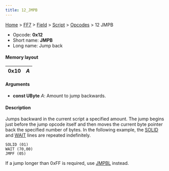 ```yaml
---
title: 12_JMPB
---
```


[Home](../../../../index.md) > [FF7](../../../../FF7.md) > [Field](../../../Field.md) > [Script](../../Script.md) > [Opcodes](../Opcodes.md) > 12 JMPB

-   Opcode: **0x12**
-   Short name: **JMPB**
-   Long name: Jump back

#### Memory layout

| 0x10 | *A* |
|------|-----|

#### Arguments

-   **const UByte** *A*: Amount to jump backwards.

#### Description

Jumps backward in the current script a specified amount. The jump begins just before the jump opcode itself and then moves the current byte pointer back the specified number of bytes. In the following example, the [SOLID](FF7/Field/Script/Opcodes/C7_SOLID "wikilink") and [WAIT](24_WAIT.md) lines are repeated indefinitely.

    SOLID (01)
    WAIT (70,00)
    JMPF (05)

If a jump longer than 0xFF is required, use [JMPBL](13_JMPBL.md) instead.
